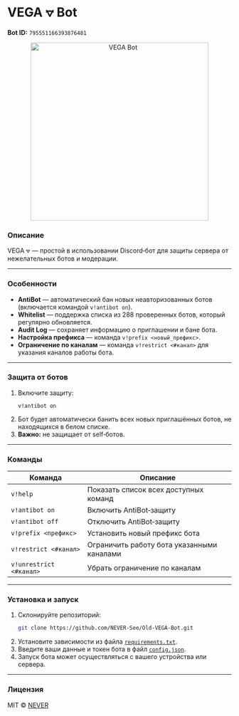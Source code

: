# VEGA ⦡ Bot

**Bot ID:** `795551166393876481`

<p align="center">
  <img src="https://github.com/user-attachments/assets/efd0dff5-f766-4e37-8fa0-b5fbb5a079d9" alt="VEGA Bot" width="400"/>
</p>

<h3>Описание</h3>
VEGA ⦡ — простой в использовании Discord‑бот для защиты сервера от нежелательных ботов и модерации.

---

<h3>Особенности</h3>

- **AntiBot** — автоматический бан новых неавторизованных ботов (включается командой `v!antibot on`).  
- **Whitelist** — поддержка списка из 288 проверенных ботов, который регулярно обновляется.  
- **Audit Log** — сохраняет информацию о приглашении и бане бота.  
- **Настройка префикса** — команда `v!prefix <новый_префикс>`.  
- **Ограничение по каналам** — команда `v!restrict <#канал>` для указания каналов работы бота.  

---

<h3>Защита от ботов</h3>

1. Включите защиту:  
   ```
   v!antibot on
   ```
2. Бот будет автоматически банить всех новых приглашённых ботов, не находящихся в белом списке.  
3. **Важно:** не защищает от self‑ботов.

---

<h3>Команды</h3>

| Команда           | Описание                                 |
|-------------------|------------------------------------------|
| `v!help`          | Показать список всех доступных команд    |
| `v!antibot on`    | Включить AntiBot‑защиту                  |
| `v!antibot off`   | Отключить AntiBot‑защиту                 |
| `v!prefix <префикс>` | Установить новый префикс бота         |
| `v!restrict <#канал>` | Ограничить работу бота указанными каналами |
| `v!unrestrict <#канал>` | Убрать ограничение по каналам     |

---

<h3>Установка и запуск</h3>

1. Склонируйте репозиторий:
   ```bash
   git clone https://github.com/NEVER-See/Old-VEGA-Bot.git
   ```
2. Установите зависимости из файла [`requirements.txt`](https://github.com/NEVER-See/Old-VEGA-Bot/blob/main/requirements.txt).
3. Введите ваши данные и токен бота в файл [`config.json`](https://github.com/NEVER-See/Old-VEGA-Bot/blob/main/json/config.json).
4. Запуск бота может осуществляться с вашего устройства или сервера.

---

<h3>Лицензия</h3>

MIT © [NEVER](https://github.com/NEVER-See)
